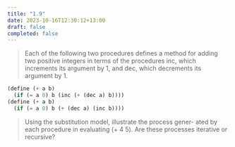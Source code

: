 ```yaml
---
title: "1.9"
date: 2023-10-16T12:30:12+13:00
draft: false
completed: false
---
```


> Each of the following two procedures defines a method for adding two positive integers in terms of the procedures inc, which increments its argument by 1, and dec, which decrements its argument by 1.

```scheme
(define (+ a b)
  (if (= a 0) b (inc (+ (dec a) b))))
(define (+ a b)
  (if (= a 0) b (+ (dec a) (inc b))))
```
> Using the substitution model, illustrate the process gener- ated by each procedure in evaluating (+ 4 5). Are these processes iterative or recursive?
